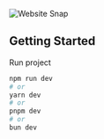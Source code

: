
![Website Snap](https://i.imgur.com/fVIG9A8.png "Website Snap")

## Getting Started

Run project

```bash
npm run dev
# or
yarn dev
# or
pnpm dev
# or
bun dev
```
